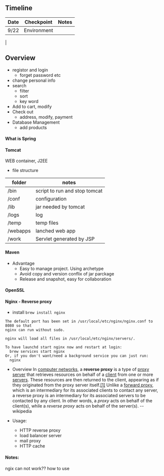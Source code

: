 ## Timeline

| Date | Checkpoint | Notes|
| ---- | ------| --- |
| 9/22| Environment|
|


## Overview
- registor and login 
	- forget password etc
- change personal info
- search
	- filter
	- sort
	- key word
- Add to cart, modify
- Check out
	- address, modify, payment
- Database Management
	- add products

#### What is Spring



#### Tomcat
WEB container, J2EE 
- file structure

|folder|notes|
|-------|-------|
|/bin|script to run and stop tomcat|
|/conf|configuration|
|/lib|jar needed by tomcat|
|/logs|log|
|/temp|temp files|
|/webapps|lanched web app|
|/work|Servlet generated by JSP|


#### Maven
- Advantage
	- Easy to manage project. Using archetype
	- Avoid copy and version conflix of jar parckage
	- Release and snapshot, easy for collaboration


#### OpenSSL

#### Nginx - Reverse proxy
- install
`brew install nginx`
```
The default port has been set in /usr/local/etc/nginx/nginx.conf to 8080 so that
nginx can run without sudo.

nginx will load all files in /usr/local/etc/nginx/servers/.

To have launchd start nginx now and restart at login:
  brew services start nginx
Or, if you don't want/need a background service you can just run:
  nginx
  ```
  
- Overview
In [computer networks](https://en.wikipedia.org/wiki/Computer_network "Computer network"), a **reverse proxy** is a type of [proxy server](https://en.wikipedia.org/wiki/Proxy_server "Proxy server") that retrieves resources on behalf of a [client](https://en.wikipedia.org/wiki/Client_(computing) "Client (computing)") from one or more [servers](https://en.wikipedia.org/wiki/Server_(computing) "Server (computing)"). These resources are then returned to the client, appearing as if they originated from the proxy server itself.[[1]](https://en.wikipedia.org/wiki/Reverse_proxy#cite_note-apache-forward-reverse-1) Unlike a [forward proxy](https://en.wikipedia.org/wiki/Forward_proxy "Forward proxy"), which is an intermediary for its associated clients to contact any server, a reverse proxy is an intermediary for its associated servers to be contacted by any client. In other words, a _proxy_ acts on behalf of the client(s), while a _reverse proxy_ acts on behalf of the server(s).
	-- wikipedia
	
- Usage:
	- HTTP reverse proxy
	- load balancer server
	- mail proxy
	- HTTP cache


#### Notes:
ngix can not work?? how to use 
<!--stackedit_data:
eyJoaXN0b3J5IjpbMTYwOTk4NDQ5OCwtMTkwNjUwNTg0MywyMz
Y3MjE3NTMsMTQ5NTY5Nzk2NiwtMTczMTI2NzU5MywtMTkxMjkz
MjA3Miw4NDU0NTc0MjBdfQ==
-->